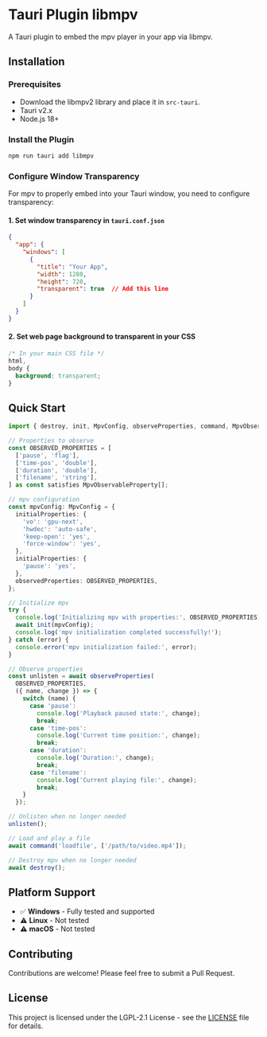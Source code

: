 # Tauri Plugin libmpv

A Tauri plugin to embed the mpv player in your app via libmpv.

## Installation

### Prerequisites

- Download the libmpv2 library and place it in `src-tauri`.
- Tauri v2.x
- Node.js 18+

### Install the Plugin

```bash
npm run tauri add libmpv
```

### Configure Window Transparency

For mpv to properly embed into your Tauri window, you need to configure transparency:

#### 1. Set window transparency in `tauri.conf.json`

```json
{
  "app": {
    "windows": [
      {
        "title": "Your App",
        "width": 1280,
        "height": 720,
        "transparent": true  // Add this line
      }
    ]
  }
}
```

#### 2. Set web page background to transparent in your CSS

```css
/* In your main CSS file */
html,
body {
  background: transparent;
}
```

## Quick Start

```typescript
import { destroy, init, MpvConfig, observeProperties, command, MpvObservableProperty } from 'tauri-plugin-libmpv-api';

// Properties to observe
const OBSERVED_PROPERTIES = [
  ['pause', 'flag'],
  ['time-pos', 'double'],
  ['duration', 'double'],
  ['filename', 'string'],
] as const satisfies MpvObservableProperty[];

// mpv configuration
const mpvConfig: MpvConfig = {
  initialProperties: {
    'vo': 'gpu-next',
    'hwdec': 'auto-safe',
    'keep-open': 'yes',
    'force-window': 'yes',
  },
  initialProperties: {
    'pause': 'yes',
  },
  observedProperties: OBSERVED_PROPERTIES,
};

// Initialize mpv
try {
  console.log('Initializing mpv with properties:', OBSERVED_PROPERTIES);
  await init(mpvConfig);
  console.log('mpv initialization completed successfully!');
} catch (error) {
  console.error('mpv initialization failed:', error);
}

// Observe properties
const unlisten = await observeProperties(
  OBSERVED_PROPERTIES,
  ({ name, change }) => {
    switch (name) {
      case 'pause':
        console.log('Playback paused state:', change);
        break;
      case 'time-pos':
        console.log('Current time position:', change);
        break;
      case 'duration':
        console.log('Duration:', change);
        break;
      case 'filename':
        console.log('Current playing file:', change);
        break;
    }
  });

// Unlisten when no longer needed
unlisten();

// Load and play a file
await command('loadfile', ['/path/to/video.mp4']);

// Destroy mpv when no longer needed
await destroy();

```

## Platform Support

- ✅ **Windows** - Fully tested and supported
- ⚠️ **Linux** - Not tested
- ⚠️ **macOS** - Not tested

## Contributing

Contributions are welcome! Please feel free to submit a Pull Request.

## License

This project is licensed under the LGPL-2.1 License - see the [LICENSE](LICENSE) file for details.
